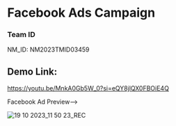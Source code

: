 # Facebook Ads Campaign
### Team ID
NM_ID: NM2023TMID03459

  
## Demo Link:
https://youtu.be/MnkA0Gb5W_0?si=eQY8jlQX0FBOiE4Q


Facebook Ad Preview-->


![19 10 2023_11 50 23_REC](https://github.com/Vishva2003/Naan-Mudhalvan-Digital-Marketing/assets/119120019/df5aa9e2-5951-4d2e-b507-bca8d2ca61f6)
